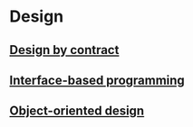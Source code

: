 # Design

## [Design by contract](https://en.wikipedia.org/wiki/Design_by_contract)



## [Interface-based programming](https://en.wikipedia.org/wiki/Interface-based_programming)



## [Object-oriented design](https://en.wikipedia.org/wiki/Object-oriented_design)

